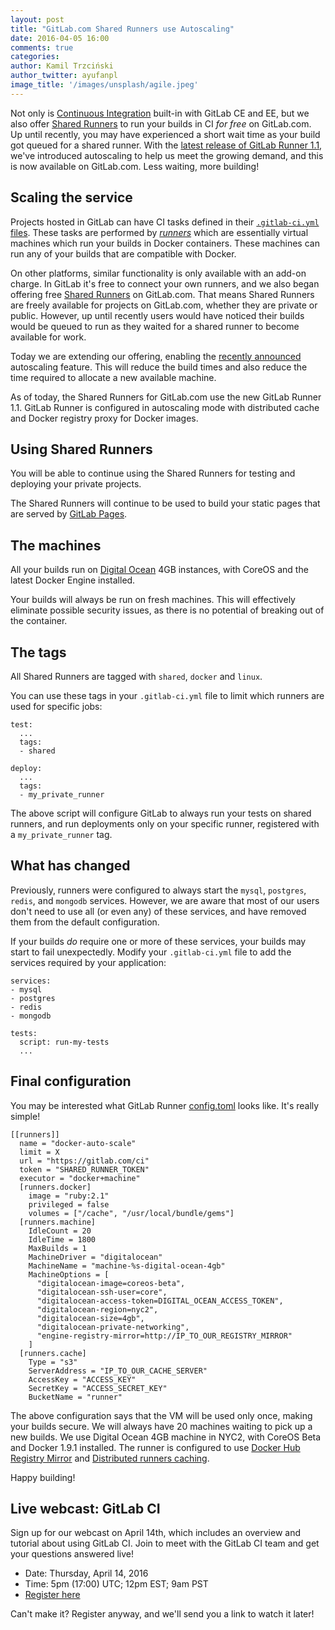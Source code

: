 ```yaml
---
layout: post
title: "GitLab.com Shared Runners use Autoscaling"
date: 2016-04-05 16:00
comments: true
categories:
author: Kamil Trzciński
author_twitter: ayufanpl
image_title: '/images/unsplash/agile.jpeg'
---
```


Not only is [Continuous Integration][docs-ci] built-in with GitLab CE and EE,
but we also offer [Shared Runners][docs-runners] to run your builds in CI *for
free* on GitLab.com. Up until recently, you may have experienced a short wait
time as your build got queued for a shared runner. With the [latest release of
GitLab Runner 1.1][runner-release], we've introduced autoscaling to help us meet
the growing demand, and this is now available on GitLab.com. Less waiting, more
building!

<!--more-->

## Scaling the service

Projects hosted in GitLab can have CI tasks defined in their [`.gitlab-ci.yml`
files](http://doc.gitlab.com/ce/ci/yaml/README.html). These tasks are performed
by [*runners*][docs-runners] which are essentially virtual machines which run
your builds in Docker containers. These machines can run any of your builds that
are compatible with Docker.

On other platforms, similar functionality is only available with an add-on
charge. In GitLab it's free to connect your own runners, and we also began
offering free [Shared Runners][docs-runners] on GitLab.com. That means Shared
Runners are freely available for projects on GitLab.com, whether they are
private or public. However, up until recently users would have noticed their
builds would be queued to run as they waited for a shared runner to become
available for work.

Today we are extending our offering, enabling the [recently announced][runner-release]
autoscaling feature. This will reduce the build times and also reduce the time
required to allocate a new available machine.

As of today, the Shared Runners for GitLab.com use the new GitLab Runner 1.1.
GitLab Runner is configured in autoscaling mode with distributed cache and
Docker registry proxy for Docker images.

## Using Shared Runners

You will be able to continue using the Shared Runners for testing and deploying
your private projects.

The Shared Runners will continue to be used to build your static pages that
are served by [GitLab Pages][docs-pages].

## The machines

All your builds run on [Digital Ocean](https://www.digitalocean.com/) 4GB
instances, with CoreOS and the latest Docker Engine installed.

Your builds will always be run on fresh machines. This will effectively
eliminate possible security issues, as there is no potential of breaking
out of the container.

## The tags

All Shared Runners are tagged with `shared`, `docker` and `linux`.

You can use these tags in your `.gitlab-ci.yml` file to limit which runners are
used for specific jobs:

```
test:
  ...
  tags:
  - shared

deploy:
  ...
  tags:
  - my_private_runner
```

The above script will configure GitLab to always run your tests on shared
runners, and run deployments only on your specific runner, registered with
a `my_private_runner` tag.

## What has changed

Previously, runners were configured to always start the `mysql`, `postgres`,
`redis`, and `mongodb` services.
However, we are aware that most of our users don't need to use all (or even any)
of these services, and have removed them from the default configuration.

If your builds _do_ require one or more of these services, your builds may start
to fail unexpectedly. Modify your `.gitlab-ci.yml` file to add the services
required by your application:

```
services:
- mysql
- postgres
- redis
- mongodb

tests:
  script: run-my-tests
  ...
```

## Final configuration

You may be interested what GitLab Runner [config.toml][config-toml] looks like.
It's really simple!

```
[[runners]]
  name = "docker-auto-scale"
  limit = X
  url = "https://gitlab.com/ci"
  token = "SHARED_RUNNER_TOKEN"
  executor = "docker+machine"
  [runners.docker]
    image = "ruby:2.1"
    privileged = false
    volumes = ["/cache", "/usr/local/bundle/gems"]
  [runners.machine]
    IdleCount = 20
    IdleTime = 1800
    MaxBuilds = 1
    MachineDriver = "digitalocean"
    MachineName = "machine-%s-digital-ocean-4gb"
    MachineOptions = [
      "digitalocean-image=coreos-beta",
      "digitalocean-ssh-user=core",
      "digitalocean-access-token=DIGITAL_OCEAN_ACCESS_TOKEN",
      "digitalocean-region=nyc2",
      "digitalocean-size=4gb",
      "digitalocean-private-networking",
      "engine-registry-mirror=http://IP_TO_OUR_REGISTRY_MIRROR"
    ]
  [runners.cache]
    Type = "s3"
    ServerAddress = "IP_TO_OUR_CACHE_SERVER"
    AccessKey = "ACCESS_KEY"
    SecretKey = "ACCESS_SECRET_KEY"
    BucketName = "runner"
```

The above configuration says that the VM will be used only once, making your builds secure.
We will always have 20 machines waiting to pick up a new builds.
We use Digital Ocean 4GB machine in NYC2, with CoreOS Beta and Docker 1.9.1 installed.
The runner is configured to use [Docker Hub Registry Mirror][docker-mirror] and [Distributed runners caching][docker-caching].

Happy building!

## Live webcast: GitLab CI

Sign up for our webcast on April 14th, which includes an overview and tutorial
about using GitLab CI. Join to meet with the GitLab CI team and get your questions
answered live!

- Date: Thursday, April 14, 2016
- Time: 5pm (17:00) UTC; 12pm EST; 9am PST
- [Register here](http://page.gitlab.com/apr-2016-gitlab-intro-ci-webcast.html)

Can't make it? Register anyway, and we'll send you a link to watch it later!

[docs-ci]: http://doc.gitlab.com/ce/ci/README.html
[docs-pages]: http://doc.gitlab.com/ee/pages/README.html
[docs-runners]: http://doc.gitlab.com/ce/ci/runners/README.html
[runner-release]: https://about.gitlab.com/2016/03/29/gitlab-runner-1-1-released/
[docker-mirror]: https://gitlab.com/gitlab-org/gitlab-ci-multi-runner/blob/master/docs/configuration/autoscale.md#distributed-docker-registry-mirroring
[docker-caching]: https://gitlab.com/gitlab-org/gitlab-ci-multi-runner/blob/master/docs/configuration/autoscale.md#distributed-runners-caching
[config-toml]: https://gitlab.com/gitlab-org/gitlab-ci-multi-runner/blob/master/docs/configuration/advanced-configuration.md
